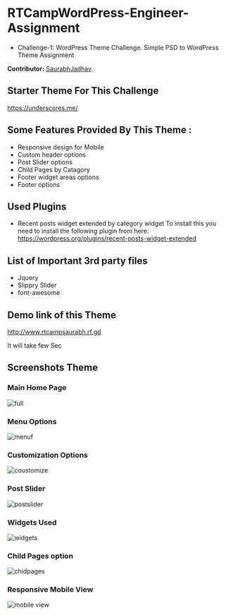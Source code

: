 # RTCampWordPress-Engineer-Assignment
* Challenge-1: WordPress Theme Challenge.
  Simple PSD to WordPress Theme Assignment

**Contributor:** [SaurabhJadhav](https://profiles.wordpress.org/saurabhjk).

## Starter Theme For This Challenge
 https://underscores.me/

## Some Features Provided By This Theme :
* Responsive design for Mobile
* Custom header options
* Post Slider options
* Child Pages by Catagory 
* Footer widget areas options
* Footer options


## Used Plugins
* Recent posts widget extended by category widget To install this you need to install the following plugin from here: https://wordpress.org/plugins/recent-posts-widget-extended


## List of Important 3rd party files
* Jquery
* Slippry Slider
* font-awesome

## Demo link of this Theme 

http://www.rtcampsaurabh.rf.gd

It will take few Sec

## Screenshots Theme 

### Main Home Page

![full](https://user-images.githubusercontent.com/18563323/53195079-e46f1900-363a-11e9-82e1-49592b7841f3.png)

### Menu Options
![menuf](https://user-images.githubusercontent.com/18563323/53195160-12ecf400-363b-11e9-9d27-d626220c5de7.png)

### Customization Options
![coustomize](https://user-images.githubusercontent.com/18563323/53195205-33b54980-363b-11e9-9426-eddb0e48bcd3.png)

### Post Slider
![postslider](https://user-images.githubusercontent.com/18563323/53195269-4fb8eb00-363b-11e9-903e-5a5426c62238.png)

### Widgets Used
![widgets](https://user-images.githubusercontent.com/18563323/53195308-65c6ab80-363b-11e9-874a-e7716dcce226.png)

### Child Pages option 
![chidpages](https://user-images.githubusercontent.com/18563323/53195357-82fb7a00-363b-11e9-837a-28aed701a80b.png)

### Responsive Mobile View
![mobile view](https://user-images.githubusercontent.com/18563323/53220990-51ab9a00-368d-11e9-8171-9a17df3812e3.png)
